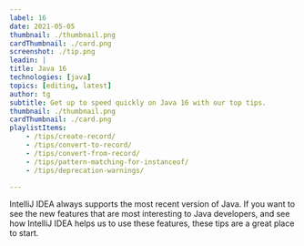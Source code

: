 ```yaml
---
label: 16
date: 2021-05-05
thumbnail: ./thumbnail.png
cardThumbnail: ./card.png
screenshot: ./tip.png
leadin: |
title: Java 16
technologies: [java]
topics: [editing, latest]
author: tg
subtitle: Get up to speed quickly on Java 16 with our top tips.
thumbnail: ./thumbnail.png
cardThumbnail: ./card.png
playlistItems:
    - /tips/create-record/
    - /tips/convert-to-record/
    - /tips/convert-from-record/
    - /tips/pattern-matching-for-instanceof/
    - /tips/deprecation-warnings/

---
```


IntelliJ IDEA always supports the most recent version of Java. If you want to see the new features that are most interesting to Java developers, and see how IntelliJ IDEA helps us to use these features, these tips are a great place to start.
